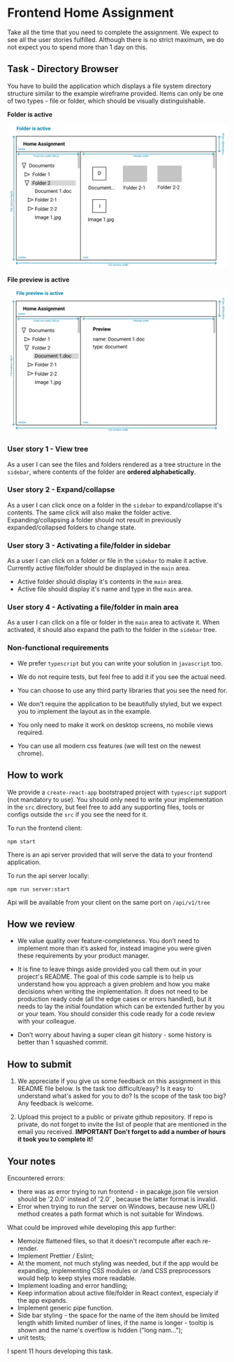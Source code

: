 # Frontend Home Assignment

Take all the time that you need to complete the assignment. We expect to see all the user stories fulfilled. Although there is no strict maximum, we do not expect you to spend more than 1 day on this.

## Task - Directory Browser

You have to build the application which displays a file system directory structure similar to the example wireframe provided. Items can only be one of two types - file or folder, which should be visually distinguishable.

**Folder is active**

![2](./example/2.png)

**File preview is active**

![2](./example/1.png)

### User story 1 - View tree

As a user I can see the files and folders rendered as a tree structure in the `sidebar`, where contents of the folder are **ordered alphabetically**.

### User story 2 - Expand/collapse

As a user I can click once on a folder in the `sidebar` to expand/collapse it's contents. The same click will also make the folder active. Expanding/collapsing a folder should not result in previously expanded/collapsed folders to change state.

### User story 3 - Activating a file/folder in sidebar

As a user I can click on a folder or file in the `sidebar` to make it active. Currently active file/folder should be displayed in the `main` area.

- Active folder should display it's contents in the `main` area.
- Active file should display it's name and type in the `main` area.

### User story 4 - Activating a file/folder in main area

As a user I can click on a file or folder in the `main` area to activate it. When activated, it should also expand the path to the folder in the `sidebar` tree.

### Non-functional requirements

- We prefer `typescript` but you can write your solution in `javascript` too.

- We do not require tests, but feel free to add it if you see the actual need.

- You can choose to use any third party libraries that you see the need for.

- We don't require the application to be beautifully styled, but we expect you to implement the layout as in the example.

- You only need to make it work on desktop screens, no mobile views required.

- You can use all modern css features (we will test on the newest chrome).

## How to work

We provide a `create-react-app` bootstraped project with `typescript` support (not mandatory to use). You should only need to write your implementation in the `src` directory, but feel free to add any supporting files, tools or configs outside the `src` if you see the need for it.

To run the frontend client:

```
npm start
```

There is an api server provided that will serve the data to your frontend application.

To run the api server locally:

```
npm run server:start
```

Api will be available from your client on the same port on `/api/v1/tree`

## How we review

- We value quality over feature-completeness. You don’t need to implement more than it’s asked for, instead imagine you were given these requirements by your product manager.

- It is fine to leave things aside provided you call them out in your project's README. The goal of this code sample is to help us understand how you approach a given problem and how you make decisions when writing the implementation. It does not need to be production ready code (all the edge cases or errors handled), but it needs to lay the initial foundation which can be extended further by you or your team. You should consider this code ready for a code review with your colleague.

- Don’t worry about having a super clean git history - some history is better than 1 squashed commit.

## How to submit

1. We appreciate if you give us some feedback on this assignment in this README file below. Is the task too difficult/easy? Is it easy to understand what's asked for you to do? Is the scope of the task too big? Any feedback is welcome.

1. Upload this project to a public or private github repository. If repo is private, do not forget to invite the list of people that are mentioned in the email you received. **IMPORTANT Don't forget to add a number of hours it took you to complete it!**

## Your notes

Encountered errors:

- there was as error trying to run frontend - in pacakge.json file version should be '2.0.0' instead of '2.0' , because the latter format is invalid.
- Error when trying to run the server on Windows, because new URL() method creates a path format which is not suitable for Windows.

What could be improved while developing this app further:

- Memoize flattened files, so that it doesn't recompute after each re-render.
- Implement Prettier / Eslint;
- At the moment, not much styling was needed, but if the app would be expanding, implementing CSS modules or /and CSS preprocessors would help to keep styles more readable.
- Implement loading and error handling;
- Keep information about active file/folder in React context, especialy if the app expands.
- Implement generic pipe function.
- Side bar styling - the space for the name of the item should be limited length whith limited number of lines, if the name is longer - tooltip is shown and the name's overflow is hidden ("long nam...");
- unit tests;

I spent 11 hours developing this task.
